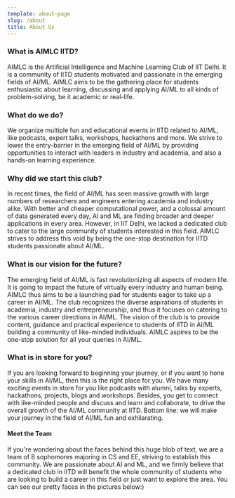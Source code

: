 ```yaml
---
template: about-page
slug: /about
title: About Us
---
```

### What is AIMLC IITD?

AIMLC is the Artificial Intelligence and Machine Learning Club of IIT Delhi. It is a community of IITD students motivated and passionate in the emerging fields of AI/ML. AIMLC aims to be the gathering place for students enthusiastic about learning, discussing and applying AI/ML to all kinds of problem-solving, be it academic or real-life.

### What do we do?

We organize multiple fun and educational events in IITD related to AI/ML, like podcasts, expert talks, workshops, hackathons and more. We strive to lower the entry-barrier in the emerging field of AI/ML by providing opportunities to interact with leaders in industry and academia, and also a hands-on learning experience.

### Why did we start this club?

In recent times, the field of AI/ML has seen massive growth with large numbers of researchers and engineers entering academia and industry alike. With better and cheaper computational power, and a colossal amount of data generated every day, AI and ML are finding broader and deeper applications in every area. However, in IIT Delhi, we lacked a dedicated club to cater to the large community of students interested in this field. AIMLC strives to address this void by being the one-stop destination for IITD students passionate about AI/ML.

### What is our vision for the future?

The emerging field of AI/ML is fast revolutionizing all aspects of modern life. It is going to impact the future of virtually every industry and human being. AIMLC thus aims to be a launching pad for students eager to take up a career in AI/ML. The club recognizes the diverse aspirations of students in academia, industry and entrepreneurship, and thus it focuses on catering to the various career directions in AI/ML. The vision of the club is to provide content, guidance and practical experience to students of IITD in AI/ML building a community of like-minded individuals. AIMLC aspires to be the one-stop solution for all your queries in AI/ML.

### What is in store for you?

If you are looking forward to beginning your journey, or if you want to hone your skills in AI/ML, then this is the right place for you. We have many exciting events in store for you like podcasts with alumni, talks by experts, hackathons, projects, blogs and workshops. Besides, you get to connect with like-minded people and discuss and learn and collaborate, to drive the overall growth of the AI/ML community at IITD. Bottom line: we will make your journey in the field of AI/ML fun and exhilarating.

#### Meet the Team

If you're wondering about the faces behind this huge blob of text, we are a team of 8 sophomores majoring in CS and EE, striving to establish this community. We are passionate about AI and ML, and we firmly believe that a dedicated club in IITD will benefit the whole community of students who are looking to build a career in this field or just want to explore the area. You can see our pretty faces in the pictures below:)